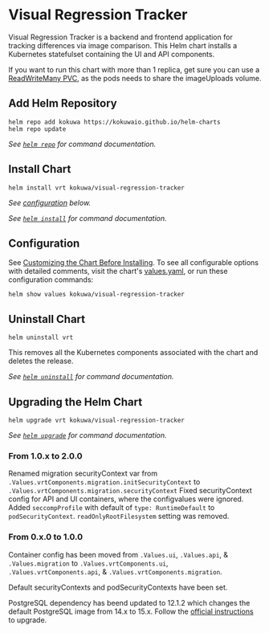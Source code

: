 # Visual Regression Tracker

Visual Regression Tracker is a backend and frontend application for tracking differences via image comparison. This Helm chart installs a Kubernetes statefulset containing the UI and API components.

If you want to run this chart with more than 1 replica, get sure you can use a [ReadWriteMany PVC](https://kubernetes.io/docs/concepts/storage/persistent-volumes/#access-modes), as the pods needs to share the imageUploads volume.

## Add Helm Repository

```console
helm repo add kokuwa https://kokuwaio.github.io/helm-charts
helm repo update
```

_See [`helm repo`](https://helm.sh/docs/helm/helm_repo/) for command documentation._

## Install Chart

```console
helm install vrt kokuwa/visual-regression-tracker
```

_See [configuration](#configuration) below._

_See [`helm install`](https://helm.sh/docs/helm/helm_install/) for command documentation._

## Configuration

See [Customizing the Chart Before Installing](https://helm.sh/docs/intro/using_helm/#customizing-the-chart-before-installing). To see all configurable options with detailed comments, visit the chart's [values.yaml](./values.yaml), or run these configuration commands:

```console
helm show values kokuwa/visual-regression-tracker
```

## Uninstall Chart

```console
helm uninstall vrt
```

This removes all the Kubernetes components associated with the chart and deletes the release.

_See [`helm uninstall`](https://helm.sh/docs/helm/helm_uninstall/) for command documentation._

## Upgrading the Helm Chart

```console
helm upgrade vrt kokuwa/visual-regression-tracker
```

_See [`helm upgrade`](https://helm.sh/docs/helm/helm_upgrade/) for command documentation._

### From 1.0.x to 2.0.0

Renamed migration securityContext var from `.Values.vrtComponents.migration.initSecurityContext` to `.Values.vrtComponents.migration.securityContext`
Fixed securityContext config for API and UI containers, where the configvalues were ignored.
Added `seccompProfile` with default of `type: RuntimeDefault` to `podSecurityContext`.
`readOnlyRootFilesystem` setting was removed.

### From 0.x.0 to 1.0.0

Container config has been moved from `.Values.ui`, `.Values.api`, & `.Values.migration` to  `.Values.vrtComponents.ui`, `.Values.vrtComponents.api`, & `.Values.vrtComponents.migration`.

Default securityContexts and podSecurityContexts have been set.

PostgreSQL dependency has beend updated to 12.1.2 which changes the default PostgreSQL image from 14.x to 15.x. Follow the [official instructions](https://www.postgresql.org/docs/15/upgrading.html) to upgrade.
